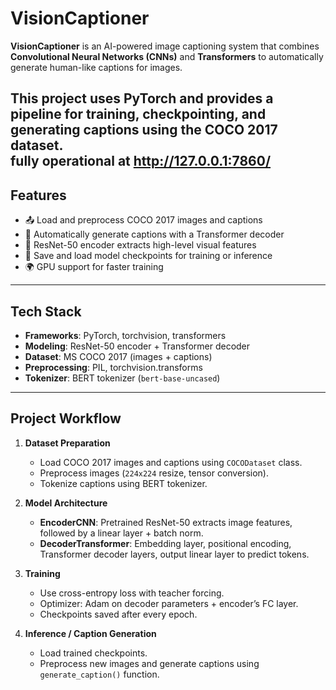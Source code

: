 # VisionCaptioner

**VisionCaptioner** is an AI-powered image captioning system that combines **Convolutional Neural Networks (CNNs)** and **Transformers** to automatically generate human-like captions for images.  

This project uses **PyTorch** and provides a pipeline for training, checkpointing, and generating captions using the **COCO 2017 dataset**.  
 fully operational at http://127.0.0.1:7860/
---

## Features

- 📤 Load and preprocess COCO 2017 images and captions  
- 📝 Automatically generate captions with a Transformer decoder  
- 🎯 ResNet-50 encoder extracts high-level visual features  
- 💾 Save and load model checkpoints for training or inference  
- 🌍 GPU support for faster training  

---

## Tech Stack

- **Frameworks**: PyTorch, torchvision, transformers  
- **Modeling**: ResNet-50 encoder + Transformer decoder  
- **Dataset**: MS COCO 2017 (images + captions)  
- **Preprocessing**: PIL, torchvision.transforms  
- **Tokenizer**: BERT tokenizer (`bert-base-uncased`)  

---

## Project Workflow

1. **Dataset Preparation**  
   - Load COCO 2017 images and captions using `COCODataset` class.  
   - Preprocess images (`224x224` resize, tensor conversion).  
   - Tokenize captions using BERT tokenizer.  

2. **Model Architecture**  
   - **EncoderCNN**: Pretrained ResNet-50 extracts image features, followed by a linear layer + batch norm.  
   - **DecoderTransformer**: Embedding layer, positional encoding, Transformer decoder layers, output linear layer to predict tokens.  

3. **Training**  
   - Use cross-entropy loss with teacher forcing.  
   - Optimizer: Adam on decoder parameters + encoder’s FC layer.  
   - Checkpoints saved after every epoch.  

4. **Inference / Caption Generation**  
   - Load trained checkpoints.  
   - Preprocess new images and generate captions using `generate_caption()` function.
